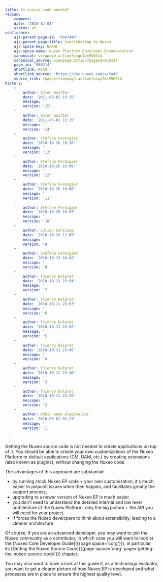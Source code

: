 ```yaml
---
title: Is source code needed?
review:
    comment: ''
    date: '2015-12-01'
    status: ok
confluence:
    ajs-parent-page-id: '4687444'
    ajs-parent-page-title: Contributing to Nuxeo
    ajs-space-key: NXDOC
    ajs-space-name: Nuxeo Platform Developer Documentation
    canonical: viewpage.action?pageId=950314
    canonical_source: viewpage.action?pageId=950314
    page_id: '950314'
    shortlink: KoAO
    shortlink_source: 'https://doc.nuxeo.com/x/KoAO'
    source_link: /pages/viewpage.action?pageId=950314
history:
    - 
        author: Solen Guitter
        date: '2011-03-02 15:15'
        message: ''
        version: '15'
    - 
        author: Solen Guitter
        date: '2011-03-02 15:15'
        message: ''
        version: '14'
    - 
        author: Stéfane Fermigier
        date: '2010-10-26 16:20'
        message: ''
        version: '13'
    - 
        author: Stéfane Fermigier
        date: '2010-10-26 16:09'
        message: ''
        version: '12'
    - 
        author: Stéfane Fermigier
        date: '2010-10-26 16:08'
        message: ''
        version: '11'
    - 
        author: Stéfane Fermigier
        date: '2010-10-26 16:07'
        message: ''
        version: '10'
    - 
        author: Julien Carsique
        date: '2010-10-19 12:05'
        message: ''
        version: '9'
    - 
        author: Stéfane Fermigier
        date: '2010-10-13 18:42'
        message: ''
        version: '8'
    - 
        author: Thierry Delprat
        date: '2010-10-11 23:54'
        message: ''
        version: '7'
    - 
        author: Thierry Delprat
        date: '2010-10-11 23:53'
        message: ''
        version: '6'
    - 
        author: Thierry Delprat
        date: '2010-10-11 23:52'
        message: ''
        version: '5'
    - 
        author: Thierry Delprat
        date: '2010-10-11 23:45'
        message: ''
        version: '4'
    - 
        author: Thierry Delprat
        date: '2010-10-11 23:30'
        message: ''
        version: '3'
    - 
        author: Thierry Delprat
        date: '2010-10-11 23:25'
        message: ''
        version: '2'
    - 
        author: Admin name placeholder
        date: '2010-03-01 01:23'
        message: ''
        version: '1'

---
```

Getting the Nuxeo source code is not needed to create applications on top of it. You should be able to create your own customizations of the Nuxeo Platform or default applications (DM, DAM, etc.) by creating extensions (also known as plugins), without changing the Nuxeo code.

The advantages of this approach are substantial:

*   by running stock Nuxeo EP code + your own customization, it's much easier to pinpoint issues when then happen, and facilitates greatly the support process,
*   upgrading to a newer version of Nuxeo EP is much easier,
*   you don't need to understand the detailed internal and low level architecture of the Nuxeo Platform, only the big picture + the API you will need for your project,
*   if forces the Nuxeo developers to think about extensibility, leading to a cleaner architecture.

Of course, if you are an advanced developer, you may want to join the Nuxeo community as a contributor, in which case you will want to look at the&nbsp;[Nuxeo Core Developer Guide]({{page space='corg'}}), in particular its&nbsp;[Getting the Nuxeo Source Code]({{page space='corg' page='getting-the-nuxeo-source-code'}})&nbsp;chapter.

You may also want to have a look at this guide if, as a technology evaluator, you want to get a clearer picture of how Nuxeo EP is developed and what processes are in place to ensure the highest quality level.